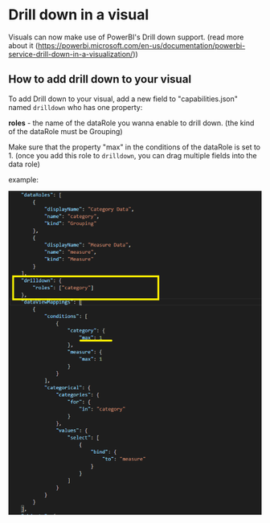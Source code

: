 # Drill down in a visual

Visuals can now make use of PowerBI's Drill down support.
(read more about it (https://powerbi.microsoft.com/en-us/documentation/powerbi-service-drill-down-in-a-visualization/))


## How to add drill down to your visual

To add Drill down to your visual, add a new field to "capabilities.json" named `drilldown` who has one property:

**roles** - the name of the dataRole you wanna enable to drill down. (the kind of the dataRole must be Grouping)

Make sure that the property "max" in the conditions of the dataRole is set to 1. 
(once you add this role to `drilldown`, you can drag multiple fields into the data role)
 
example:

![Adding Drill down](../images/addDrillDown2.png)
